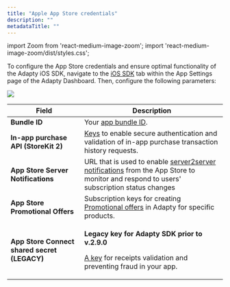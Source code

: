 ```yaml
---
title: "Apple App Store credentials"
description: ""
metadataTitle: ""
---
```


import Zoom from 'react-medium-image-zoom';
import 'react-medium-image-zoom/dist/styles.css';

To configure the App Store credentials and ensure optimal functionality of the Adapty iOS SDK, navigate to the [iOS SDK](https://app.adapty.io/settings/ios-sdk) tab within the App Settings page of the Adapty Dashboard. Then, configure the following parameters:


<Zoom>
  <img src={require('./img/3d4087e-CleanShot_2023-06-26_at_13.27.042x.webp').default}
  style={{
    border: '1px solid #727272', /* border width and color */
    width: '700px', /* image width */
    display: 'block', /* for alignment */
    margin: '0 auto' /* center alignment */
  }}
/>
</Zoom>





| Field | Description |
|-----|-----------|
| **Bundle ID** | Your [app bundle ID](app-store-connection-configuration#step-1-provide-bundle-id). |
| **In-app purchase API (StoreKit 2)** | [Keys](app-store-connection-configuration#step-2-provide-issuer-id-and-key-id) to enable secure authentication and validation of in-app purchase transaction history requests. |
| **App Store Server Notifications** | URL that is used to enable [server2server notifications](enable-app-store-server-notifications) from the App Store to monitor and respond to users' subscription status changes |
| **App Store Promotional Offers** | Subscription keys for creating [Promotional offers](generate-in-app-purchase-key) in Adapty for specific products. |
| **App Store Connect shared secret (LEGACY)** | <p>**Legacy key for Adapty SDK prior to v.2.9.0**</p><p></p><p>[A key](app-store-connection-configuration#step-4-enter-app-store-shared-secret) for receipts validation and preventing fraud in your app.</p> |